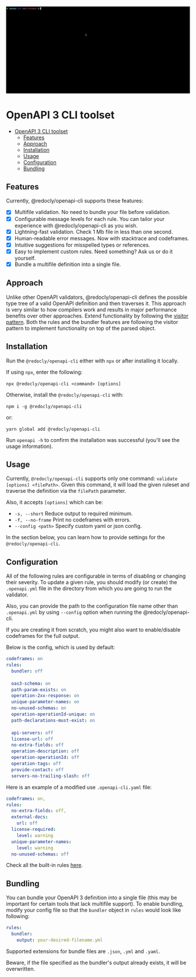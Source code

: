 ![@redocly/openapi-cli output screenshot](/media/openapi-cli.gif)

# OpenAPI 3 CLI toolset

- [OpenAPI 3 CLI toolset](#openapi-3-cli-toolset)
  - [Features](#features)
  - [Approach](#approach)
  - [Installation](#installation)
  - [Usage](#usage)
  - [Configuration](#configuration)
  - [Bundling](#bundling)

## Features

Currently, @redocly/openapi-cli supports these features:

- [x] Multifile validation. No need to bundle your file before validation.
- [x] Configurable message levels for each rule. You can tailor your experience with @redocly/openapi-cli as you wish.
- [x] Lightning-fast validation. Check 1 Mb file in less than one second.
- [x] Human-readable error messages. Now with stacktrace and codeframes.
- [x] Intuitive suggestions for misspelled types or references.
- [x] Easy to implement custom rules. Need something? Ask us or do it yourself.
- [x] Bundle a multifile definition into a single file.

## Approach

Unlike other OpenAPI validators, @redocly/openapi-cli defines the possible type tree of a valid OpenAPI definition and then traverses it. This approach is very similar to how compilers work and results in major performance benefits over other approaches. Extend functionality by following the [visitor pattern](https://en.wikipedia.org/wiki/Visitor_pattern).  Both the rules and the bundler features are following the visitor pattern to implement functionality on top of the parsed object.

## Installation

Run the `@redocly/openapi-cli` either with `npx` or after installing it locally.

If using `npx`, enter the following:

`npx @redocly/openapi-cli <command> [options]`

Otherwise, install the `@redocly/openapi-cli` with: 

```npm i -g @redocly/openapi-cli```

or:

```yarn global add @redocly/openapi-cli```

Run `openapi -h` to confirm the installation was successful (you'll see the usage information).

## Usage

Currently, `@redocly/openapi-cli` supports only one command: `validate [options] <filePath>`. Given this command, it will load the given ruleset and traverse the definition via the `filePath` parameter.

Also, it accepts `[options]` which can be:
- `-s, --short` Reduce output to required minimum.
- `-f, --no-frame` Print no codeframes with errors.
- `--config <path>`  Specify custom yaml or json config.

In the section below, you can learn how to provide settings for the `@redocly/openapi-cli`.

## Configuration

All of the following rules are configurable in terms of disabling or changing their severity. To update a given rule, you should modify (or create) the `.openapi.yml` file in the directory from which you are going to run the validator.

Also, you can provide the path to the configuration file name other than `.openapi.yml` by using `--config` option when running the @redocly/openapi-cli.

If you are creating it from scratch, you might also want to enable/disable codeframes for the full output.

Below is the config, which is used by default:

```yaml
codeframes: on
rules:
  bundler: off

  oas3-schema: on
  path-param-exists: on
  operation-2xx-response: on
  unique-parameter-names: on
  no-unused-schemas: on
  operation-operationId-unique: on
  path-declarations-must-exist: on

  api-servers: off
  license-url: off
  no-extra-fields: off
  operation-description: off
  operation-operationId: off
  operation-tags: off
  provide-contact: off
  servers-no-trailing-slash: off
```

Here is an example of a modified use `.openapi-cli.yaml` file:

```yaml
codeframes: on,
rules:
  no-extra-fields: off,
  external-docs:
    url: off
  license-required:
    level: warning
  unique-parameter-names:
    level: warning
  no-unused-schemas: off
```

Check all the built-in rules [here](RULES.md).

## Bundling

You can bundle your OpenAPI 3 definition into a single file (this may be important for certain tools that lack multifile support).  To enable bundling, modify your config file so that the `bundler` object in `rules` would look like following:

```yaml
rules:
  bundler:
    output: your-desired-filename.yml
```

Supported extensions for bundle files are `.json`, `.yml` and `.yaml`.

Beware, if the file specified as the bundler's output already exists, it will be overwritten.
